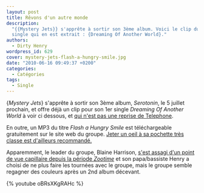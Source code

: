 ```yaml
---
layout: post
title: Rêvons d'un autre monde
description:
  "{{Mystery Jets}} s'apprête à sortir son 3ème album. Voici le clip du 1er
  single qui en est extrait : {Dreaming Of Another World}."
authors:
  - Dirty Henry
wordpress_id: 629
cover: mystery-jets-flash-a-hungry-smile.jpg
date: "2010-06-16 09:49:37 +0200"
categories:
  - Catégories
tags:
  - Single
---
```


{_Mystery Jets_} s'apprête à sortir son 3ème album, _Serotonin_, le 5 juillet
prochain, et offre déjà un clip pour son 1er single _Dreaming Of Another World_
à voir ci dessous, et
[qui n'est pas une reprise de Telephone](http://www.youtube.com/watch?v=-mdyFdgUNfI).

En outre, un MP3 du titre _Flash a Hungry Smile_ est téléchargeable gratuitement
sur le site web du groupe.
[Jeter un oeil à sa pochette très classe est d'ailleurs recommandé.](http://mysteryjets.com/flashasmile/front.jpg)

Apparemment, le leader du groupe, Blaine Harrison,
[s'est assagi d'un point de vue capillaire depuis la période _Zootime_](http://www.youtube.com/watch?v=hMjy44EbOtE)
et son papa/bassiste Henry a choisi de ne plus faire les tournées avec le
groupe, mais le groupe semble regagner des couleurs après un 2nd album décevant.

{% youtube oBRsXKgRAHc %}
